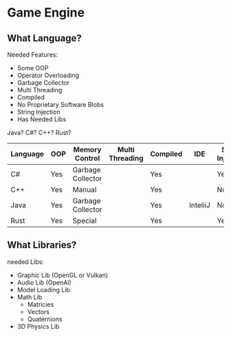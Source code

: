# Game Engine

## What Language?

Needed Features:
- Some OOP
- Operator Overloading
- Garbage Collector
- Multi Threading
- Compiled
- No Proprietary Software Blobs
- String Injection
- Has Needed Libs

Java? C#? C++? Rust?

| Language | OOP | Memory Control    | Multi Threading | Compiled | IDE       | String Injection | Operator Overloading |
|----------|-----|-------------------|-----------------|----------|-----------|------------------|----------------------|
|C#        | Yes | Garbage Collector |                 | Yes      |           | Yes              | Yes                  |
|C++       | Yes | Manual            |                 | Yes      |           | No               | Yes                  |
|Java      | Yes | Garbage Collector |                 | Yes      | InteliiJ  | No               | No                   |
|Rust      | Yes | Special           |                 | Yes      |           | Yes              | Yes                  | 
 

## What Libraries?
needed Libs:
- Graphic Lib (OpenGL or Vulkan)
- Audio Lib (OpenAl)
- Model Loading Lib
- Math Lib
	- Matricies
	- Vectors
	- Quaternions
- 3D Physics Lib
